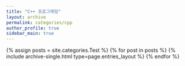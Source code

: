```yaml
---
title: "C++ 프로그래밍"
layout: archive
permalink: categories/cpp
author_profile: true
sidebar_main: true
---
```



{% assign posts = site.categories.Test %}
{% for post in posts %} {% include archive-single.html type=page.entries_layout %} {% endfor %}